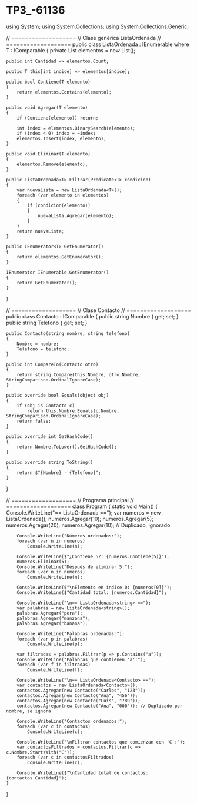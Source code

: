 # TP3_-61136
using System;
using System.Collections;
using System.Collections.Generic;

// ===================
// Clase genérica ListaOrdenada<T>
// ===================
public class ListaOrdenada<T> : IEnumerable<T> where T : IComparable<T>
{
    private List<T> elementos = new List<T>();

    public int Cantidad => elementos.Count;

    public T this[int indice] => elementos[indice];

    public bool Contiene(T elemento)
    {
        return elementos.Contains(elemento);
    }

    public void Agregar(T elemento)
    {
        if (Contiene(elemento)) return;

        int index = elementos.BinarySearch(elemento);
        if (index < 0) index = ~index;
        elementos.Insert(index, elemento);
    }

    public void Eliminar(T elemento)
    {
        elementos.Remove(elemento);
    }

    public ListaOrdenada<T> Filtrar(Predicate<T> condicion)
    {
        var nuevaLista = new ListaOrdenada<T>();
        foreach (var elemento in elementos)
        {
            if (condicion(elemento))
            {
                nuevaLista.Agregar(elemento);
            }
        }
        return nuevaLista;
    }

    public IEnumerator<T> GetEnumerator()
    {
        return elementos.GetEnumerator();
    }

    IEnumerator IEnumerable.GetEnumerator()
    {
        return GetEnumerator();
    }
}

// ===================
// Clase Contacto
// ===================
public class Contacto : IComparable<Contacto>
{
    public string Nombre { get; set; }
    public string Telefono { get; set; }

    public Contacto(string nombre, string telefono)
    {
        Nombre = nombre;
        Telefono = telefono;
    }

    public int CompareTo(Contacto otro)
    {
        return string.Compare(this.Nombre, otro.Nombre, StringComparison.OrdinalIgnoreCase);
    }

    public override bool Equals(object obj)
    {
        if (obj is Contacto c)
            return this.Nombre.Equals(c.Nombre, StringComparison.OrdinalIgnoreCase);
        return false;
    }

    public override int GetHashCode()
    {
        return Nombre.ToLower().GetHashCode();
    }

    public override string ToString()
    {
        return $"{Nombre} - {Telefono}";
    }
}

// ===================
// Programa principal
// ===================
class Program
{
    static void Main()
    {
        Console.WriteLine("== ListaOrdenada<int> ==");
        var numeros = new ListaOrdenada<int>();
        numeros.Agregar(10);
        numeros.Agregar(5);
        numeros.Agregar(20);
        numeros.Agregar(10); // Duplicado, ignorado

        Console.WriteLine("Números ordenados:");
        foreach (var n in numeros)
            Console.WriteLine(n);

        Console.WriteLine($"¿Contiene 5?: {numeros.Contiene(5)}");
        numeros.Eliminar(5);
        Console.WriteLine("Después de eliminar 5:");
        foreach (var n in numeros)
            Console.WriteLine(n);

        Console.WriteLine($"\nElemento en índice 0: {numeros[0]}");
        Console.WriteLine($"Cantidad total: {numeros.Cantidad}");

        Console.WriteLine("\n== ListaOrdenada<string> ==");
        var palabras = new ListaOrdenada<string>();
        palabras.Agregar("pera");
        palabras.Agregar("manzana");
        palabras.Agregar("banana");

        Console.WriteLine("Palabras ordenadas:");
        foreach (var p in palabras)
            Console.WriteLine(p);

        var filtradas = palabras.Filtrar(p => p.Contains("a"));
        Console.WriteLine("Palabras que contienen 'a':");
        foreach (var f in filtradas)
            Console.WriteLine(f);

        Console.WriteLine("\n== ListaOrdenada<Contacto> ==");
        var contactos = new ListaOrdenada<Contacto>();
        contactos.Agregar(new Contacto("Carlos", "123"));
        contactos.Agregar(new Contacto("Ana", "456"));
        contactos.Agregar(new Contacto("Luis", "789"));
        contactos.Agregar(new Contacto("Ana", "000")); // Duplicado por nombre, se ignora

        Console.WriteLine("Contactos ordenados:");
        foreach (var c in contactos)
            Console.WriteLine(c);

        Console.WriteLine("\nFiltrar contactos que comienzan con 'C':");
        var contactosFiltrados = contactos.Filtrar(c => c.Nombre.StartsWith("C"));
        foreach (var c in contactosFiltrados)
            Console.WriteLine(c);

        Console.WriteLine($"\nCantidad total de contactos: {contactos.Cantidad}");
    }
}
